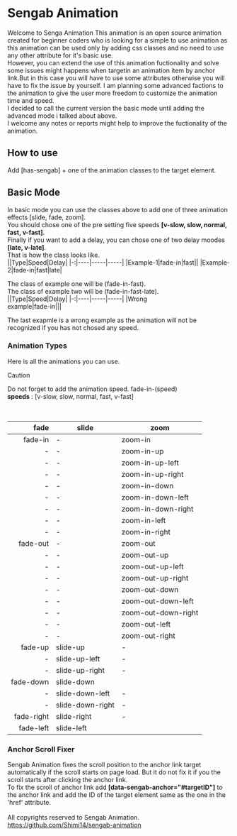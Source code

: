 # Sengab Animation
Welcome to Senga Animation
This animation is an open source animation created for beginner coders who is looking for a simple to use animation as this animation can be used only by adding css classes and no need to use any other attribute for it's basic use.<br>
However, you can extend the use of this animation fuctionality and solve some issues might happens when targetin an animation item by anchor link.But in this case you will have to use some attributes otherwise you will have to fix the issue by yourself. 
I am planning some advanced factions to the animation to give the user more freedom to customize the animation time and speed.<br>
I decided to call the current version the basic mode until adding the advanced mode i talked about above.<br>
I welcome any notes or reports might help to improve the fuctionality of the animation. <br>
## How to use
Add [has-sengab] + one of the animation classes to the target element.
## Basic Mode
In basic mode you can use the classes above to add one of three animation effects [slide, fade, zoom].<br>
You should chose one of the pre setting five speeds **[v-slow, slow, normal, fast, v-fast]**.<br>
Finally if you want to add a delay, you can chose one of two delay moodes **[late, v-late]**.<br>
That is how the class looks like.<br>
||Type|Speed|Delay|
|-:|----|-----|-----|
|Example-1|fade-in|fast||
|Example-2|fade-in|fast|late|

The class of example one will be (fade-in-fast).<br>
The class of example two will be (fade-in-fast-late).<br>
||Type|Speed|Delay|
|-:|----|-----|-----|
|Wrong<br>example|fade-in|||

The last exapmle is a wrong example as the animation will not be recognized if you has not chosed any speed.
### Animation Types
Here is all the animations you can use.<br>
> [!CAUTION]
> Do not forget to add the animation speed.
> fade-in-(speed)<br>
> **speeds** : [v-slow, slow, normal, fast, v-fast]
<br>

|fade|slide|zoom|
|---:|----|-----|
|fade-in|-|zoom-in|
|-|-|zoom-in-up|
|-|-|zoom-in-up-left|
|-|-|zoom-in-up-right|
|-|-|zoom-in-down|
|-|-|zoom-in-down-left|
|-|-|zoom-in-down-right|
|-|-|zoom-in-left|
|-|-|zoom-in-right|
|fade-out|-|zoom-out|
|-|-|zoom-out-up|
|-|-|zoom-out-up-left|
|-|-|zoom-out-up-right|
|-|-|zoom-out-down|
|-|-|zoom-out-down-left|
|-|-|zoom-out-down-right|
|-|-|zoom-out-left|
|-|-|zoom-out-right|
|fade-up|slide-up|-|
|-|slide-up-left|-|
|-|slide-up-right|-|
|fade-down|slide-down||
|-|slide-down-left|-|
|-|slide-down-right|-|
|fade-right|slide-right|-|
|fade-left|slide-left||

### Anchor Scroll Fixer
Sengab Animation fixes the scroll position to the anchor link target automatically if the scroll starts on page load. But it do not fix it if you the scroll starts after clicking the anchor link.<br>
To fix the scroll of anchor link add **[data-sengab-anchor="#targetID"]** to the anchor link and add the ID of the target element same as the one in the 'href' attribute.
<br><br>
All copyrights reserved to Sengab Animation.
https://github.com/Shimi14/sengab-animation
